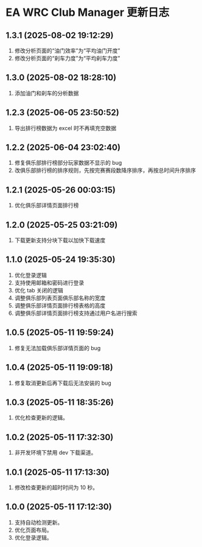 # EA WRC Club Manager 更新日志

## 1.3.1 (2025-08-02 19:12:29)

1. 修改分析页面的“油门效率”为“平均油门开度”
2. 修改分析页面的“刹车力度”为“平均刹车力度”

## 1.3.0 (2025-08-02 18:28:10)

1. 添加油门和刹车的分析数据

## 1.2.3 (2025-06-05 23:50:52)

1. 导出排行榜数据为 excel 时不再填充空数据

## 1.2.2 (2025-06-04 23:02:40)

1. 修复俱乐部排行榜部分玩家数据不显示的 bug
2. 改俱乐部排行榜的排序规则，先按完赛赛段数降序排序，再按总时间升序排序

## 1.2.1 (2025-05-26 00:03:15)

1. 优化俱乐部详情页面排行榜

## 1.2.0 (2025-05-25 03:21:09)

1. 下载更新支持分块下载以加快下载速度

## 1.1.0 (2025-05-24 19:35:30)

1. 优化登录逻辑
2. 支持使用邮箱和密码进行登录
3. 优化 tab 关闭的逻辑
4. 调整俱乐部列表页面俱乐部名称的宽度
5. 调整俱乐部详情页面排行榜表格的高度
6. 调整俱乐部详情页面排行榜支持通过用户名进行搜索

## 1.0.5 (2025-05-11 19:59:24)

1. 修复无法加载俱乐部详情页面的 bug

## 1.0.4 (2025-05-11 19:09:18)

1. 修复取消更新后再下载后无法安装的 bug

## 1.0.3 (2025-05-11 18:35:26)

1. 优化检查更新的逻辑。

## 1.0.2 (2025-05-11 17:32:30)

1. 非开发环境下禁用 dev 下载渠道。

## 1.0.1 (2025-05-11 17:13:30)

1. 修改检查更新的超时时间为 10 秒。

## 1.0.0 (2025-05-11 17:12:30)

1. 支持自动检测更新。
2. 优化页面布局。
3. 优化登录逻辑。